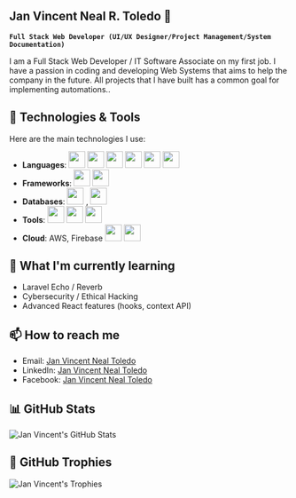 ## Jan Vincent Neal R. Toledo 👋

**`Full Stack Web Developer (UI/UX Designer/Project Management/System Documentation)`**

I am a Full Stack Web Developer / IT Software Associate on my first job. I have a passion in coding and developing Web Systems
that aims to help the company in the future. All projects that I have built has a common goal for implementing automations..

## 🔧 Technologies & Tools
Here are the main technologies I use:

- **Languages**: <img src="https://github.com/user-attachments/assets/13115aed-d4ba-4f81-801f-53ad51495572" width="30px" /> <img src="https://cdn.jsdelivr.net/gh/devicons/devicon/icons/java/java-original.svg" width="30px" /> <img src="https://cdn.jsdelivr.net/gh/devicons/devicon/icons/c#/c#-original.svg" width="30px" /> <img src="https://github.com/user-attachments/assets/ba39c9d3-ebc7-43e2-b4fc-dfbe282080c9" width="30px" /> <img src="https://github.com/user-attachments/assets/ba39c9d3-ebc7-43e2-b4fc-dfbe282080c9" width="30px" /> <img src="https://github.com/user-attachments/assets/41c59980-4f15-4727-8695-b7734f01cebf" width="30px" /> 
- **Frameworks**: <img src="https://github.com/user-attachments/assets/e0f494df-1a24-42a7-a1ca-fbc9dcfd4cc6" width="30px" /> <img src="https://github.com/user-attachments/assets/1ef8a0a9-0beb-40bd-9235-d14c1d1a9197" width="30px" />
- **Databases**:  <img src="https://github.com/user-attachments/assets/b5a9739c-3d55-4d5f-b4b2-16389f2c3e04" width="30px" /> , <img src="https://github.com/user-attachments/assets/f4237ad9-fe7a-42a5-b240-d39825e9e94e" width="30px" />
- **Tools**: <img src="https://github.com/user-attachments/assets/4fb13cce-3646-40f5-a931-0222ad9ad75f" width="30px" /> <img src="https://github.com/user-attachments/assets/c4b638ca-5442-4950-9cb9-d5646bf3a7f0" width="30px" /> <img src="https://github.com/user-attachments/assets/97925bb0-d59c-4084-b62b-eaf578d7c95d" width="30px" />
- **Cloud**: AWS, Firebase <img src="https://github.com/user-attachments/assets/7820c98f-75a2-4fa5-aeb2-a7ebe743effd" width="30px" /> <img src="https://github.com/user-attachments/assets/8fc6870a-b3e8-4837-96c8-0aef29fe6c60" width="30px" /> 

## 🌱 What I'm currently learning

- Laravel Echo / Reverb
- Cybersecurity / Ethical Hacking
- Advanced React features (hooks, context API)

## 📫 How to reach me

- Email: [Jan Vincent Neal Toledo](mailto:janvincentn.toledo@gmail.com)
- LinkedIn: [Jan Vincent Neal Toledo]([https://www.linkedin.com/in/jan-vincent-neal-toledo)
- Facebook: [Jan Vincent Neal Toledo](https://www.facebook.com/YourSensei04/)

## 📊 GitHub Stats

![Jan Vincent's GitHub Stats](https://github-readme-stats.vercel.app/api?username=vince-dev-it&show_icons=true&hide_title=true&count_private=true&hide=prs&theme=radical)

## 🔗 GitHub Trophies

![Jan Vincent's Trophies](https://github-profile-trophy.vercel.app/?username=vince-dev-it&theme=radical)

